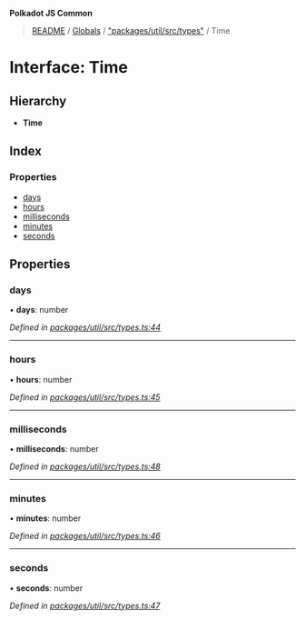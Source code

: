 **Polkadot JS Common**

> [README](../README.md) / [Globals](../globals.md) / ["packages/util/src/types"](../modules/_packages_util_src_types_.md) / Time

# Interface: Time

## Hierarchy

* **Time**

## Index

### Properties

* [days](_packages_util_src_types_.time.md#days)
* [hours](_packages_util_src_types_.time.md#hours)
* [milliseconds](_packages_util_src_types_.time.md#milliseconds)
* [minutes](_packages_util_src_types_.time.md#minutes)
* [seconds](_packages_util_src_types_.time.md#seconds)

## Properties

### days

•  **days**: number

*Defined in [packages/util/src/types.ts:44](https://github.com/polkadot-js/common/blob/30198d1a/packages/util/src/types.ts#L44)*

___

### hours

•  **hours**: number

*Defined in [packages/util/src/types.ts:45](https://github.com/polkadot-js/common/blob/30198d1a/packages/util/src/types.ts#L45)*

___

### milliseconds

•  **milliseconds**: number

*Defined in [packages/util/src/types.ts:48](https://github.com/polkadot-js/common/blob/30198d1a/packages/util/src/types.ts#L48)*

___

### minutes

•  **minutes**: number

*Defined in [packages/util/src/types.ts:46](https://github.com/polkadot-js/common/blob/30198d1a/packages/util/src/types.ts#L46)*

___

### seconds

•  **seconds**: number

*Defined in [packages/util/src/types.ts:47](https://github.com/polkadot-js/common/blob/30198d1a/packages/util/src/types.ts#L47)*
